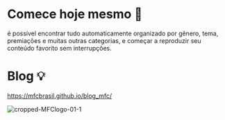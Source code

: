 # Comece hoje mesmo 📜
é possível encontrar tudo automaticamente organizado por gênero, tema, premiações e muitas outras categorias, e começar a reproduzir seu conteúdo favorito sem interrupções.

# Blog 💡
https://mfcbrasil.github.io/blog_mfc/

![cropped-MFClogo-01-1](https://github.com/user-attachments/assets/ee60c745-be54-421a-a0b7-f8da2db94736)
